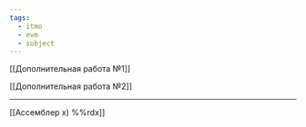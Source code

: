 ```yaml
---
tags:
  - itmo
  - evm
  - subject
---
```


[[Дополнительная работа №1]]

[[Дополнительная работа №2]]

--- 

[[Ассемблер x) %%rdx]]